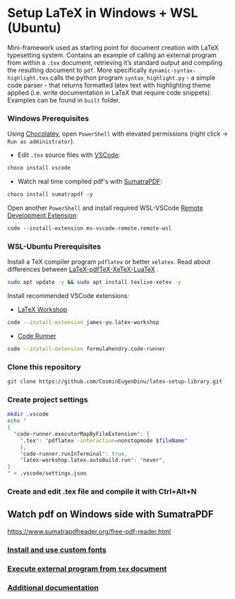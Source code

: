 # Setup LaTeX in Windows + WSL (Ubuntu)
Mini-framework used as starting point for document creation with LaTeX typesetting system. Contains an example of calling an external program from within a `.tex` document, retrieving it’s standard output and compiling the resulting document to `pdf`. More specifically `dynamic-syntax-highlight.tex` calls the python program `syntax_highlight.py` - a simple code parser - that returns formatted latex text with highlighting theme applied (i.e. write documentation in LaTeX that require code snippets). Examples can be found in `built` folder.

### Windows Prerequisites
Using [Chocolatey](https://chocolatey.org/install), open `PowerShell` with elevated permissions (right click -> `Run as administrator`).
- Edit `.tex` source files with [VSCode](https://code.visualstudio.com/docs/remote/wsl):
```ps
choco install vscode
```
- Watch real time compiled pdf's with [SumatraPDF](https://www.sumatrapdfreader.org/free-pdf-reader):
```ps
choco install sumatrapdf -y
```
Open another `PowerShell` and install required WSL-VSCode [Remote Development Extension](https://marketplace.visualstudio.com/items?itemName=ms-vscode-remote.vscode-remote-extensionpack):
```ps
code --install-extension ms-vscode-remote.remote-wsl
```

### WSL-Ubuntu Prerequisites
Install a TeX compiler program `pdflatex` or better `xelatex`. Read about differences between [LaTeX-pdfTeX-XeTeX-LuaTeX](https://www.overleaf.com/learn/latex/Articles/The_TeX_family_tree:_LaTeX,_pdfTeX,_XeTeX,_LuaTeX_and_ConTeXt) .
```bash
sudo apt update -y && sudo apt install texlive-xetex -y
```
Install recommended VSCode extensions:
- [LaTeX Workshop](https://marketplace.visualstudio.com/items?itemName=James-Yu.latex-workshop)
```bash
code --install-extension james-yu.latex-workshop
```
- [Code Runner](https://marketplace.visualstudio.com/items?itemName=formulahendry.code-runner)
```bash
code --install-extension formulahendry.code-runner
```
### Clone this repository
```bash
git clone https://github.com/CosminEugenDinu/latex-setup-library.git
```

### Create project settings
```bash
mkdir .vscode
echo "
{
  "code-runner.executorMapByFileExtension": {
    ".tex": "pdflatex -interaction=nonstopmode $fileName"
    },  
    "code-runner.runInTerminal": true,
    "latex-workshop.latex.autoBuild.run": "never",
}
" > .vscode/settings.json
```
### Create and edit .tex file and compile it with Ctrl+Alt+N

## Watch pdf on Windows side with SumatraPDF
https://www.sumatrapdfreader.org/free-pdf-reader.html

### [Install and use custom fonts](docs/custom-fonts.md)
### [Execute external program from `tex` document](docs/execute-external-program.md)
### [Additional documentation](docs/additional-documentation.md)

